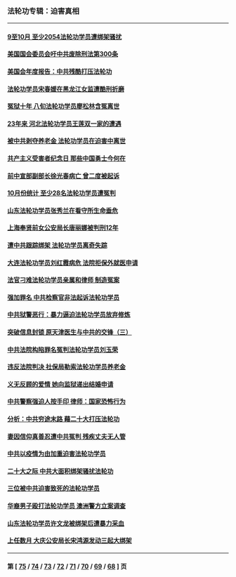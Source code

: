 ### 法轮功专辑：迫害真相
---
#### [9至10月 至少2054法轮功学员遭绑架骚扰](../../pages/nf4379/n13867111.md?11200430) 
#### [美国国会委员会吁中共废除刑法第300条](../../pages/nf4379/n13868121.md?11200430) 
#### [美国会年度报告：中共残酷打压法轮功](../../pages/nf4379/n13867408.md?11200430) 
#### [法轮功学员宋春媛在黑龙江女监遭酷刑折磨](../../pages/nf4379/n13865630.md?11200430) 
#### [冤狱十年 八旬法轮功学员廖松林含冤离世](../../pages/nf4379/n13864239.md?11200430) 
#### [23年来 河北法轮功学员王莲双一家的遭遇](../../pages/nf4379/n13863330.md?11200430) 
#### [被中共剥夺养老金 法轮功学员在迫害中离世](../../pages/nf4379/n13861877.md?11200430) 
#### [共产主义受害者纪念日 那些中国勇士今何在](../../pages/nf4379/n13861994.md?11200430) 
#### [前中宣部副部长徐光春病亡 曾二度被起诉](../../pages/nf4379/n13857638.md?11200430) 
#### [10月份统计 至少28名法轮功学员遭冤判](../../pages/nf4379/n13861128.md?11200430) 
#### [山东法轮功学员张秀兰在看守所生命垂危](../../pages/nf4379/n13860281.md?11200430) 
#### [上海奉贤前女公安局长唐丽娜被判刑12年](../../pages/nf4379/n13859528.md?11200430) 
#### [遭中共跟踪绑架 法轮功学员离奇失踪](../../pages/nf4379/n13856504.md?11200430) 
#### [大连法轮功学员刘红霞病危 法院拒保外就医申请](../../pages/nf4379/n13856678.md?11200430) 
#### [法官刁难法轮功学员亲属和律师 制造冤案](../../pages/nf4379/n13853873.md?11200430) 
#### [强加罪名 中共检察官非法起诉法轮功学员](../../pages/nf4379/n13852456.md?11200430) 
#### [中共狱警恶行：暴力逼迫法轮功学员放弃修炼](../../pages/nf4379/n13851207.md?11200430) 
#### [突破信息封锁 原天津医生与中共的交锋（三）](../../pages/nf4379/n13849718.md?11200430) 
#### [中共法院构陷罪名冤判法轮功学员刘玉荣](../../pages/nf4379/n13850139.md?11200430) 
#### [违反法院判决 社保局勒索法轮功学员养老金](../../pages/nf4379/n13847343.md?11200430) 
#### [义无反顾的爱情 她向监狱递出结婚申请](../../pages/nf4379/n13849716.md?11200430) 
#### [中共警察强迫人按手印 律师：国家恐怖行为](../../pages/nf4379/n13848797.md?11200430) 
#### [分析：中共穷途末路 藉二十大打压法轮功](../../pages/nf4379/n13847577.md?11200430) 
#### [妻因信仰真善忍遭中共冤判 残疾丈夫无人管](../../pages/nf4379/n13844598.md?11200430) 
#### [中共以疫情为由加重迫害法轮功学员](../../pages/nf4379/n13845591.md?11200430) 
#### [二十大之际 中共大面积绑架骚扰法轮功](../../pages/nf4379/n13846381.md?11200430) 
#### [三位被中共迫害致死的法轮功学员](../../pages/nf4379/n13843974.md?11200430) 
#### [华裔男子殴打法轮功学员 澳洲警方立案调查](../../pages/nf4379/n13843606.md?11200430) 
#### [山东法轮功学员许文龙被绑架后遭暴力采血](../../pages/nf4379/n13842524.md?11200430) 
#### [上任数月 大庆公安局长宋鸿源发动三起大绑架](../../pages/nf4379/n13841775.md?11200430) 

---
#### 第 [ [75](./75.md?11200430) / [74](./74.md?11200430) / [73](./73.md?11200430) / [72](./72.md?11200430) / [71](./71.md?11200430) / [70](./70.md?11200430) / [69](./69.md?11200430) / [68](./68.md?11200430) ] 页
